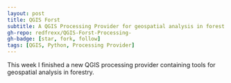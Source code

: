 ```yaml
---
layout: post
title: QGIS Forst 
subtitle: A QGIS Processing Provider for geospatial analysis in forest management
gh-repo: redfrexx/QGIS-Forst-Processing-
gh-badge: [star, fork, follow]
tags: [QGIS, Python, Processing Provider] 
---
```


This week I finished a new QGIS processing provider containing tools for geospatial analysis in forestry.  